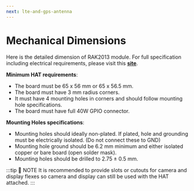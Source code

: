 ```yaml
---
next: lte-and-gps-antenna
---
```


# Mechanical Dimensions

Here is the detailed dimension of RAK2013 module. For full specification including electrical requirements, please visit this [**site**](https://github.com/raspberrypi/hats).

**Minimum HAT requirements**:

* The board must be 65 x 56 mm or 65 x 56.5 mm.
* The board must have 3 mm radius corners.
* It must have 4 mounting holes in corners and should follow mounting hole specifications.
* The board must have full 40W GPIO connector.

**Mounting Holes specifications**:

* Mounting holes should ideally non-plated. If plated, hole and grounding must be electrically isolated. (Do not connect these to GND)
* Mounting hole ground should be 6.2 mm minimum and either isolated copper or bare board (open solder mask).
* Mounting holes should be drilled to 2.75 ± 0.5 mm.

:::tip 📝 NOTE 
It is recommended to provide slots or cutouts for camera and display flexes so camera and display can still be used with the HAT attached.
:::

<rk-img
  src="/assets/images/datasheet/rak2013/mechanical-dimensions.jpg"
  width="75%"
  figure-number="1"
  caption="Mechanical Dimensions"
/>

